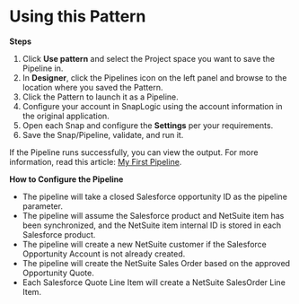 # Using this Pattern

**Steps**

1. Click **Use pattern** and select the Project space you want to save the Pipeline in.
2. In **Designer**, click the Pipelines icon on the left panel and browse to the location where you saved the Pattern.
3. Click the Pattern to launch it as a Pipeline.
4. Configure your account in SnapLogic using the account information in the original application.
5. Open each Snap and configure the **Settings** per your requirements.
6. Save the Snap/Pipeline, validate, and run it.

If the Pipeline runs successfully, you can view the output. For more information, read this article: [My First Pipeline](https://docs-snaplogic.atlassian.net/wiki/spaces/SD/pages/1438412).

**How to Configure the Pipeline**

* The pipeline will take a closed Salesforce opportunity ID as the pipeline parameter.
* The pipeline will assume the Salesforce product and NetSuite item has been synchronized, and the NetSuite item internal ID is stored in each Salesforce product.
* The pipeline will create a new NetSuite customer if the Salesforce Opportunity Account is not already created.
* The pipeline will create the NetSuite Sales Order based on the approved Opportunity Quote.
* Each Salesforce Quote Line Item will create a NetSuite SalesOrder Line Item.
